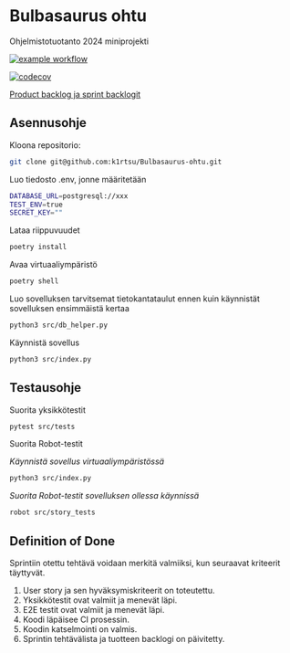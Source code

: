 # Bulbasaurus ohtu

Ohjelmistotuotanto 2024 miniprojekti

[![example workflow](https://github.com/k1rtsu/Bulbasaurus-ohtu/workflows/CI/badge.svg)](https://github.com/k1rtsu/Bulbasaurus-ohtu/actions)

[![codecov](https://codecov.io/gh/k1rtsu/Bulbasaurus-ohtu/graph/badge.svg?token=zzkb53ZKhP)](https://codecov.io/gh/k1rtsu/Bulbasaurus-ohtu)

[Product backlog ja sprint backlogit](https://docs.google.com/spreadsheets/d/1RMMjKq7OOiBKllxChY3m_eDCr9RuxWiq2uwkZbb58no/edit?gid=0#gid=0)

## Asennusohje

Kloona repositorio:

```bash
git clone git@github.com:k1rtsu/Bulbasaurus-ohtu.git
```

Luo tiedosto .env, jonne määritetään

```bash
DATABASE_URL=postgresql://xxx
TEST_ENV=true
SECRET_KEY=""
```

Lataa riippuvuudet

```bash
poetry install
```

Avaa virtuaaliympäristö

```bash
poetry shell
```

Luo sovelluksen tarvitsemat tietokantataulut ennen kuin käynnistät sovelluksen ensimmäistä kertaa

```bash
python3 src/db_helper.py
```

Käynnistä sovellus

```bash
python3 src/index.py
```

## Testausohje

Suorita yksikkötestit

```bash
pytest src/tests
```

Suorita Robot-testit

_Käynnistä sovellus virtuaaliympäristössä_

```bash
python3 src/index.py
```

_Suorita Robot-testit sovelluksen ollessa käynnissä_

```bash
robot src/story_tests
```

## Definition of Done

Sprintiin otettu tehtävä voidaan merkitä valmiiksi, kun seuraavat kriteerit täyttyvät.

1. User story ja sen hyväksymiskriteerit on toteutettu.
2. Yksikkötestit ovat valmiit ja menevät läpi.
3. E2E testit ovat valmiit ja menevät läpi.
4. Koodi läpäisee CI prosessin.
5. Koodin katselmointi on valmis.
6. Sprintin tehtävälista ja tuotteen backlogi on päivitetty.
